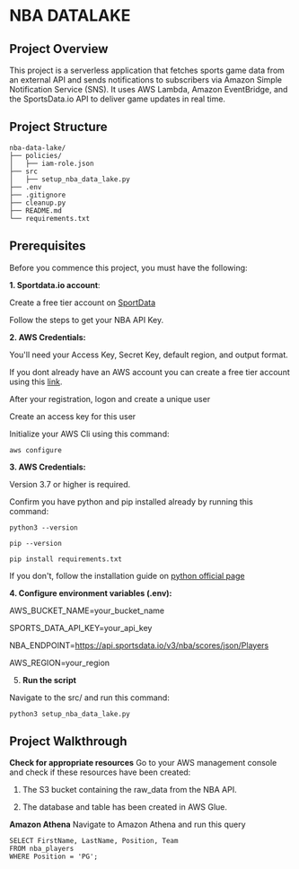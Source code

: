 # NBA DATALAKE
## Project Overview

This project is a serverless application that fetches sports game data from an external API and sends notifications to subscribers via Amazon Simple Notification Service (SNS). It uses AWS Lambda, Amazon EventBridge, and the SportsData.io API to deliver game updates in real time.

## Project Structure

```
nba-data-lake/
├── policies/
│   ├── iam-role.json        
├── src
│   ├── setup_nba_data_lake.py          
├── .env
├── .gitignore
├── cleanup.py
├── README.md
└── requirements.txt

```    


## Prerequisites
Before you commence this project, you must have the following:

**1. Sportdata.io account**: 

Create a free tier account on [SportData ](https://sportsdata.io/)

Follow the steps to get your NBA API Key.

**2. AWS Credentials:**

You'll need your Access Key, Secret Key, default region, and output format.

If you dont already have an AWS account you can create a free tier account using this [link](https://signin.aws.amazon.com/signup?request_type=register).

After your registration, logon and create a unique user

Create an access key for this user

Initialize your AWS Cli using this command: 

`aws configure`

**3. AWS Credentials:**

Version 3.7 or higher is required.

Confirm you have python and pip installed already by running this command:

`python3 --version`

`pip --version`

`pip install requirements.txt`

If you don't, follow the installation guide on [python official page](https://www.python.org/downloads/) 

**4. Configure environment variables (.env):**

AWS_BUCKET_NAME=your_bucket_name

SPORTS_DATA_API_KEY=your_api_key

NBA_ENDPOINT=https://api.sportsdata.io/v3/nba/scores/json/Players

AWS_REGION=your_region


5. **Run the script**
   
Navigate to the src/ and run this command:

```
python3 setup_nba_data_lake.py
```

## Project Walkthrough

**Check for  appropriate resources**
Go to your AWS management console and check if these resources have been created:

1. The S3 bucket containing the raw_data from the NBA API.
   
2. The database and table has been created in AWS Glue.

**Amazon Athena**
Navigate to Amazon Athena and run this query
```
SELECT FirstName, LastName, Position, Team
FROM nba_players
WHERE Position = 'PG';
```
